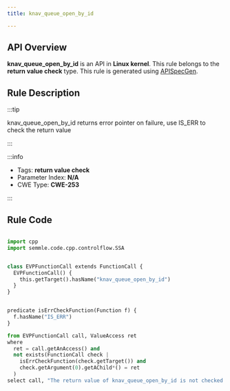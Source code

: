 ```yaml
---
title: knav_queue_open_by_id

---
```



## API Overview
**knav_queue_open_by_id** is an API in **Linux kernel**. This rule belongs to the **return value check** type. This rule is generated using [APISpecGen](../../tools/APISpecGen).
## Rule Description

:::tip

knav_queue_open_by_id returns error pointer on failure, use IS_ERR to check the return value

:::

:::info

- Tags: **return value check**
- Parameter Index: **N/A**
- CWE Type: **CWE-253**

:::

## Rule Code
```python

import cpp
import semmle.code.cpp.controlflow.SSA


class EVPFunctionCall extends FunctionCall {
  EVPFunctionCall() {
    this.getTarget().hasName("knav_queue_open_by_id")
  }
}


predicate isErrCheckFunction(Function f) {
  f.hasName("IS_ERR") 
}

from EVPFunctionCall call, ValueAccess ret
where
  ret = call.getAnAccess() and
  not exists(FunctionCall check |
    isErrCheckFunction(check.getTarget()) and
    check.getArgument(0).getAChild*() = ret
  )
select call, "The return value of knav_queue_open_by_id is not checked with IS_ERR."
    
```
